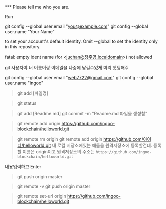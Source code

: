 *** Please tell me who you are.

Run

  git config --global user.email "you@example.com"
  git config --global user.name "Your Name"

to set your account's default identity.
Omit --global to set the identity only in this repository.

fatal: empty ident name (for <juchan@장주영.localdomain>) not allowed


git 사용자야 너 이름이랑 이메일을 나중에 남길수있게 미리 셋팅해줘 

git config --global user.email "web7722@gmail.com"
git config --global user.name "ingoo"

> git add [파일명]

> git status

> git add [Readme.md]
> git commit -m "Readme.md 파일을 생성함"

> git remote add origin https://github.com/ingoo-blockchain/helloworld.git

> git remote rm origin
> git remote add origin https://github.com/아이디/helloworld.git
내 로컬 저장소에있는 애들을 원격저장소에 등록할건데. 등록할 이름은 origin이고
원격저장소의 주소는 `https://github.com/ingoo-blockchain/helloworld.git`

내용입력하고 Enter

> git push origin master

> git remote -v
> git push origin master


> git remote set-url origin https://github.com/ingoo-blockchain/helloworld.git